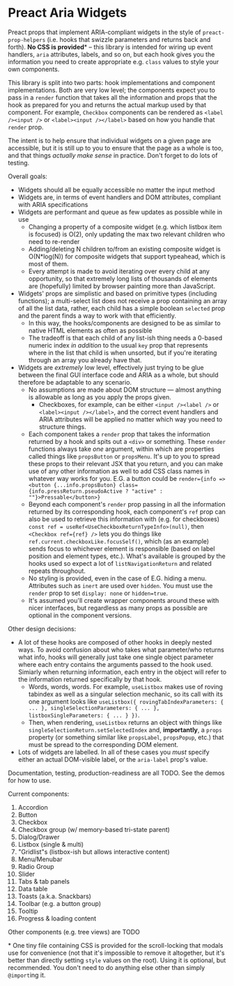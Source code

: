 # Preact Aria Widgets

Preact props that implement ARIA-compliant widgets in the style of `preact-prop-helpers` (i.e. hooks that swizzle parameters and returns back and forth).  **No CSS is provided*** &ndash; this library is intended for wiring up event handlers, `aria` attributes, labels, and so on, but each hook gives you the information you need to create appropriate e.g. `class` values to style your own components.

This library is split into two parts: hook implementations and component implementations. Both are very low level; the components expect you to pass in a `render` function that takes all the information and props that the hook as prepared for you and returns the actual markup used by that component.  For example, `Checkbox` components can be rendered as `<label /><input />` or  `<label><input /></label>` based on how you handle that `render` prop.

The intent is to help ensure that individual widgets on a given page are accessible, but it is still up to you to ensure that the page as a whole is too, and that things *actually make sense* in practice. Don't forget to do lots of testing.

Overall goals:
* Widgets should all be equally accessible no matter the input method
* Widgets are, in terms of event handlers and DOM attributes, compliant with ARIA specifications
* Widgets are performant and queue as few updates as possible while in use
    * Changing a property of a composite widget (e.g. which listbox item is focused) is O(2), only updating the max two relevant children who need to re-render
    * Adding/deleting N children to/from an existing composite widget is O(N*log(N)) for composite widgets that support typeahead, which is most of them.
    * Every attempt is made to avoid iterating over every child at any opportunity, so that extremely long lists of thousands of elements are (hopefully) limited by browser painting more than JavaScript.
* Widgets' props are simplistic and based on primitive types (including functions); a multi-select list does not receive a prop containing an array of all the list data, rather, each child has a simple boolean `selected` prop and the parent finds a way to work with that efficiently.
    * In this way, the hooks/components are designed to be as similar to native HTML elements as often as possible
    * The tradeoff is that each child of any list-ish thing needs a 0-based numeric index *in addition* to the usual `key` prop that represents where in the list that child is when unsorted, but if you're iterating through an array you already have that.
* Widgets are *extremely* low level, effectively just trying to be glue between the final GUI interface code and ARIA as a whole, but should therefore be adaptable to any scenario.
    * No assumptions are made about DOM structure &mdash; almost anything is allowable as long as you apply the props given.
        * Checkboxes, for example, can be either `<input /><label />` or `<label><input /></label>`, and the correct event handlers and ARIA attributes will be applied no matter which way you need to structure things.
    * Each component takes a `render` prop that takes the information returned by a hook and spits out a `<div>` or something. These `render` functions always take *one* argument, within which are properties called things like `propsButton` or `propsMenu`. It's up to you to spread these props to their relevant JSX that you return, and you can make use of any other information as well to add CSS class names in whatever way works for you.  E.G. a button could be `render={info => <button {...info.propsButon} class={info.pressReturn.pseudoActive ? "active" : ""}>Pressable</button>}`
    * Beyond each component's `render` prop passing in all the information returned by its corresponding hook, each component's `ref` prop can also be used to retrieve this information with (e.g. for checkboxes) `const ref = useRef<UseCheckboxReturnTypeInfo>(null)`, then `<Checkbox ref={ref} />` lets you do things like `ref.current.checkboxLike.focusSelf()`, which (as an example) sends focus to whichever element is responsible (based on label position and element types, etc.). What's available is grouped by the hooks used so expect a lot of `listNavigationReturn` and related repeats throughout.
    * No styling is provided, even in the case of E.G. hiding a menu. Attributes such as `inert` are used over `hidden`. You must use the `render` prop to set `display: none` or `hidden=true`. 
    * It's assumed you'll create wrapper components around these with nicer interfaces, but regardless as many props as possible are optional in the component versions.

Other design decisions:
* A lot of these hooks are composed of other hooks in deeply nested ways. To avoid confusion about who takes what parameter/who returns what info, hooks will generally just take one single object parameter where each entry contains the arguments passed to the hook used. Simiarly when returning information, each entry in the object will refer to the information returned specifically by that hook.
    * Words, words, words. For example, `useListbox` makes use of roving tabindex as well as a singular selection mechanic, so its call with its one argument looks like `useListbox({ rovingTabIndexParameters: { ... }, singleSelectionParameters: { ... }, listboxSingleParameters: { ... } })`.
    * Then, when rendering, `useListbox` returns an object with things like `singleSelectionReturn.setSelectedIndex` and, **importantly**, a `props` property (or something similar like `propsLabel`, `propsPopup`, etc.) that must be spread to the corresponding DOM element.
* Lots of widgets are labelled. In all of these cases you *must* specify either an actual DOM-visible label, or the `aria-label` prop's value.

Documentation, testing, production-readiness are all TODO. See the demos for how to use.

Current components:

1. Accordion
1. Button
1. Checkbox
1. Checkbox group (w/ memory-based tri-state parent)
1. Dialog/Drawer
1. Listbox (single & multi)
1. "Gridlist"s (listbox-ish but allows interactive content)
1. Menu/Menubar
1. Radio Group
1. Slider
1. Tabs & tab panels
1. Data table
1. Toasts (a.k.a. Snackbars)
1. Toolbar (e.g. a button group)
1. Tooltip
1. Progress & loading content

Other components (e.g. tree views) are TODO


\* One tiny file containing CSS is provided for the scroll-locking that modals use for convenience (not that it's impossible to remove it altogether, but it's better than directly setting `style` values on the root). Using it is optional, but recommended. You don't need to do anything else other than simply `@import`ing it.

